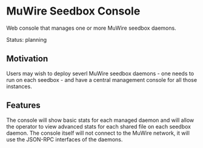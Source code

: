 # MuWire Seedbox Console

Web console that manages one or more MuWire seedbox daemons.

Status: planning

## Motivation

Users may wish to deploy severl MuWire seedbox daemons - one needs to run on each seedbox - and have a central management console for all those instances.

## Features

The console will show basic stats for each managed daemon and will allow the operator to view advanced stats for each shared file on each seedbox daemon.  The console itself will not connect to the MuWire network, it will use the JSON-RPC interfaces of the daemons.

